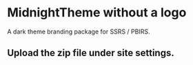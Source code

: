 # MidnightTheme without a logo
A dark theme branding package for SSRS / PBIRS. 

## Upload the zip file under site settings.




